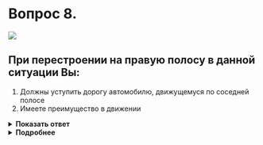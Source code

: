 # Вопрос 8.

![](https://s.drom.ru/i24227/pdd/tickets/2016/1542608860.jpg)

## При перестроении на правую полосу в данной ситуации Вы:

1. Должны уступить дорогу автомобилю, движущемуся по соседней полосе
2. Имеете преимущество в движении

<details>
<summary><b>Показать ответ</b></summary>
Правильный ответ: 1
</details>
<details>
<summary><b>Подробнее</b></summary>
Полоса, по которой Вы двигаетесь, заканчивается. Вам необходимо перестраиваться. При перестроении Вы обязаны уступить дорогу транспортным средствам, движущимся попутно без изменения направления движения.
(«Горизонтальная разметка» 1.19, пункт 8.4 ПДД)
</details>